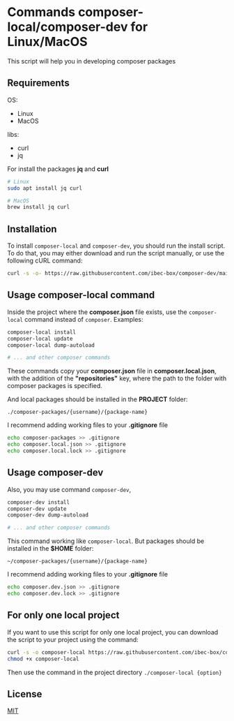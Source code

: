 # Commands composer-local/composer-dev for Linux/MacOS

This script will help you in developing composer packages

## Requirements
OS:
- Linux
- MacOS

libs:
- curl
- jq

For install the packages **jq** and **curl**
```bash
# Linux
sudo apt install jq curl

# MacOS
brew install jq curl
```

## Installation

To install `composer-local` and `composer-dev`, you should run the install script. To do that, you may either download and run the script manually, or use the following cURL command:

```bash
curl -s -o- https://raw.githubusercontent.com/ibec-box/composer-dev/main/install.sh | sudo bash
```

## Usage composer-local command

Inside the project where the **composer.json** file exists, use the `composer-local` command instead of `composer`. Examples:

```bash
composer-local install
composer-local update
composer-local dump-autoload

# ... and other composer commands
```

These commands copy your **composer.json** file in **composer.local.json**, with the addition of the **"repositories"** key, where the path to the folder with composer packages is specified.

And local packages should be installed in the **PROJECT** folder:
```
./composer-packages/{username}/{package-name}
```

I recommend adding working files to your **.gitignore** file
```bash
echo composer-packages >> .gitignore
echo composer.local.json >> .gitignore
echo composer.local.lock >> .gitignore
```

## Usage composer-dev

Also, you may use command `composer-dev`,

```bash
composer-dev install
composer-dev update
composer-dev dump-autoload

# ... and other composer commands
```

This command working like `composer-local`. But packages should be installed in the **$HOME** folder:
```
~/composer-packages/{username}/{package-name}
```

I recommend adding working files to your **.gitignore** file
```bash
echo composer.dev.json >> .gitignore
echo composer.dev.lock >> .gitignore
```

## For only one local project
If you want to use this script for only one local project, you can download the script to your project using the command:
```bash
curl -s -o composer-local https://raw.githubusercontent.com/ibec-box/composer-dev/main/composer-local.sh
chmod +x composer-local
```

Then use the command in the project directory `./composer-local {option}`

## License

[MIT](https://choosealicense.com/licenses/mit/)
